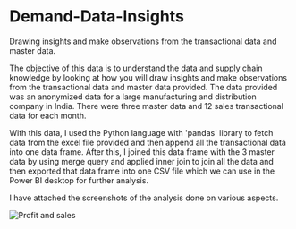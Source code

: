 # Demand-Data-Insights
Drawing insights and make observations from the transactional data and master data.

The objective of this data is to understand the data and supply chain knowledge by looking at how you will draw insights and make observations from the transactional data and master data provided. The data provided was an anonymized data for a large manufacturing and distribution company in India. There were three master data and 12 sales transactional data for each month.

With this data, I used the Python language with 'pandas' library to fetch data from the excel file provided and then append all the transactional data into one data frame. After this, I joined this data frame with the 3 master data by using merge query and applied inner join to join all the data and then exported that data frame into one CSV file which we can use in the Power BI desktop for further analysis.

I have attached the screenshots of the analysis done on various aspects.


![Profit and sales](https://user-images.githubusercontent.com/42940892/110130706-53b5a100-7def-11eb-8d2b-b6f69c7a34ad.png)
